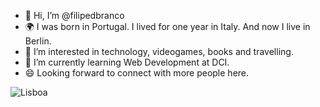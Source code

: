 - 👋 Hi, I’m @filipedbranco 
- 🌍 I was born in Portugal. I lived for one year in Italy. And now I live in Berlin.
- 👀 I’m interested in technology, videogames, books and travelling.
- 🌱 I’m currently learning Web Development at DCI.
- :smile: Looking forward to connect with more people here. 

![Lisboa](https://www.lisboacard.org/de/wp-content/themes/lis/img/home-banner.jpg)

<!---
filipedbranco/filipedbranco is a ✨ special ✨ repository because its `README.md` (this file) appears on your GitHub profile.
You can click the Preview link to take a look at your changes.
--->
